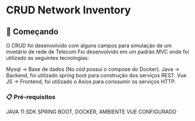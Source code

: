 # CRUD Network Inventory

## 🚀 Começando
O CRUD foi desenvolvido com alguns campos para simulação de um invetário de rede de Telecom
Foi desenvolvido em um padrão MVC onde foi utilizado as seguintes tecnologias:

Mysql -> Base de dados (No cód possui o compose do Docker).
Java  -> Backend, foi utilizado spring boot para construção dos serviços REST.
Vue JS -> Frontend, foi utilizado o Axios para conssumir os serviços HTTP.

### 📋 Pré-requisitos
JAVA 11 SDK SPRING BOOT, DOCKER, AMBIENTE VUE CONFIGURADO
```
